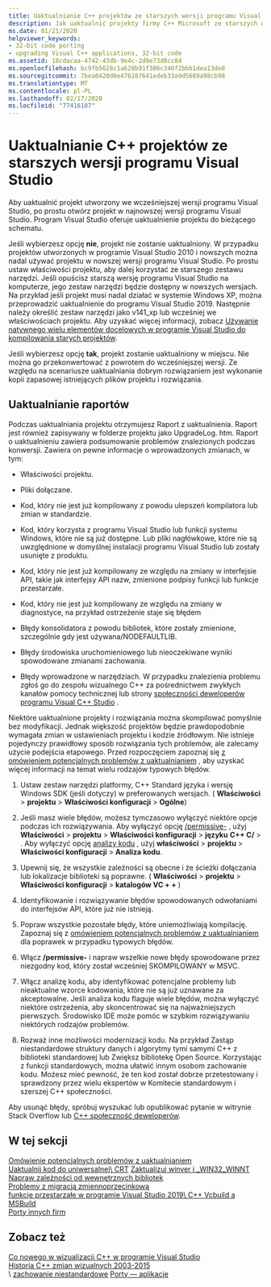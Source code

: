 ```yaml
---
title: Uaktualnianie C++ projektów ze starszych wersji programu Visual Studio
description: Jak uaktualnić projekty firmy C++ Microsoft ze starszych wersji programu Visual Studio.
ms.date: 01/21/2020
helpviewer_keywords:
- 32-bit code porting
- upgrading Visual C++ applications, 32-bit code
ms.assetid: 18cdacaa-4742-43db-9e4c-2d9e73d8cc84
ms.openlocfilehash: bc9fb5628c1a628b91f306c346f2bbb1dea13de8
ms.sourcegitcommit: 7bea0420d0e476287641edeb33a9d5689a98cb98
ms.translationtype: MT
ms.contentlocale: pl-PL
ms.lasthandoff: 02/17/2020
ms.locfileid: "77416107"
---
```

# <a name="upgrade-c-projects-from-earlier-versions-of-visual-studio"></a>Uaktualnianie C++ projektów ze starszych wersji programu Visual Studio

Aby uaktualnić projekt utworzony we wcześniejszej wersji programu Visual Studio, po prostu otwórz projekt w najnowszej wersji programu Visual Studio. Program Visual Studio oferuje uaktualnienie projektu do bieżącego schematu.

Jeśli wybierzesz opcję **nie**, projekt nie zostanie uaktualniony. W przypadku projektów utworzonych w programie Visual Studio 2010 i nowszych można nadal używać projektu w nowszej wersji programu Visual Studio. Po prostu ustaw właściwości projektu, aby dalej korzystać ze starszego zestawu narzędzi. Jeśli opuścisz starszą wersję programu Visual Studio na komputerze, jego zestaw narzędzi będzie dostępny w nowszych wersjach. Na przykład jeśli projekt musi nadal działać w systemie Windows XP, można przeprowadzić uaktualnienie do programu Visual Studio 2019. Następnie należy określić zestaw narzędzi jako v141_xp lub wcześniej we właściwościach projektu. Aby uzyskać więcej informacji, zobacz [Używanie natywnego wielu elementów docelowych w programie Visual Studio do kompilowania starych projektów](use-native-multi-targeting.md).

Jeśli wybierzesz opcję **tak**, projekt zostanie uaktualniony w miejscu. Nie można go przekonwertować z powrotem do wcześniejszej wersji. Ze względu na scenariusze uaktualniania dobrym rozwiązaniem jest wykonanie kopii zapasowej istniejących plików projektu i rozwiązania.

## <a name="upgrade-reports"></a>Uaktualnianie raportów

Podczas uaktualniania projektu otrzymujesz Raport z uaktualnienia. Raport jest również zapisywany w folderze projektu jako UpgradeLog. htm. Raport o uaktualnieniu zawiera podsumowanie problemów znalezionych podczas konwersji. Zawiera on pewne informacje o wprowadzonych zmianach, w tym:

- Właściwości projektu.

- Pliki dołączane.

- Kod, który nie jest już kompilowany z powodu ulepszeń kompilatora lub zmian w standardzie.

- Kod, który korzysta z programu Visual Studio lub funkcji systemu Windows, które nie są już dostępne. Lub pliki nagłówkowe, które nie są uwzględnione w domyślnej instalacji programu Visual Studio lub zostały usunięte z produktu.

- Kod, który nie jest już kompilowany ze względu na zmiany w interfejsie API, takie jak interfejsy API nazw, zmienione podpisy funkcji lub funkcje przestarzałe.

- Kod, który nie jest już kompilowany ze względu na zmiany w diagnostyce, na przykład ostrzeżenie staje się błędem

- Błędy konsolidatora z powodu bibliotek, które zostały zmienione, szczególnie gdy jest używana/NODEFAULTLIB.

- Błędy środowiska uruchomieniowego lub nieoczekiwane wyniki spowodowane zmianami zachowania.

- Błędy wprowadzone w narzędziach. W przypadku znalezienia problemu zgłoś go do zespołu wizualnego C++ za pośrednictwem zwykłych kanałów pomocy technicznej lub strony [społeczności deweloperów programu Visual C++ Studio](https://developercommunity.visualstudio.com/spaces/62/index.html) .

Niektóre uaktualnione projekty i rozwiązania można skompilować pomyślnie bez modyfikacji. Jednak większość projektów będzie prawdopodobnie wymagała zmian w ustawieniach projektu i kodzie źródłowym. Nie istnieje pojedynczy prawidłowy sposób rozwiązania tych problemów, ale zalecamy użycie podejścia etapowego. Przed rozpoczęciem zapoznaj się [z omówieniem potencjalnych problemów z uaktualnianiem](../porting/overview-of-potential-upgrade-issues-visual-cpp.md) , aby uzyskać więcej informacji na temat wielu rodzajów typowych błędów.

1. Ustaw zestaw narzędzi platformy, C++ Standard języka i wersję Windows SDK (jeśli dotyczy) w preferowanych wersjach. ( **Właściwości** > **projektu** > **Właściwości konfiguracji** > **Ogólne**)

1. Jeśli masz wiele błędów, możesz tymczasowo wyłączyć niektóre opcje podczas ich rozwiązywania. Aby wyłączyć opcję [/permissive-](../build/reference/permissive-standards-conformance.md) , użyj **Właściwości** > **projektu** > **Właściwości konfiguracji** > **języku** **C++ C/**  > . Aby wyłączyć opcję [analizy kodu](/cpp/code-quality/code-analysis-for-c-cpp-overview) , użyj **właściwości** > **projektu** > **Właściwości konfiguracji** > **Analiza kodu**.

1. Upewnij się, że wszystkie zależności są obecne i że ścieżki dołączania lub lokalizacje biblioteki są poprawne. ( **Właściwości** > **projektu** > **Właściwości konfiguracji** > **katalogów VC + +** )

1. Identyfikowanie i rozwiązywanie błędów spowodowanych odwołaniami do interfejsów API, które już nie istnieją.

1. Popraw wszystkie pozostałe błędy, które uniemożliwiają kompilację. Zapoznaj się z [omówieniem potencjalnych problemów z uaktualnianiem](../porting/overview-of-potential-upgrade-issues-visual-cpp.md) dla poprawek w przypadku typowych błędów.

1. Włącz **/permissive-** i napraw wszelkie nowe błędy spowodowane przez niezgodny kod, który został wcześniej SKOMPILOWANY w MSVC.

1. Włącz analizę kodu, aby identyfikować potencjalne problemy lub nieaktualne wzorce kodowania, które nie są już uznawane za akceptowalne. Jeśli analiza kodu flaguje wiele błędów, można wyłączyć niektóre ostrzeżenia, aby skoncentrować się na najważniejszych pierwszych. Środowisko IDE może pomóc w szybkim rozwiązywaniu niektórych rodzajów problemów.

1. Rozważ inne możliwości modernizacji kodu. Na przykład Zastąp niestandardowe struktury danych i algorytmy tymi samymi C++ z biblioteki standardowej lub Zwiększ bibliotekę Open Source. Korzystając z funkcji standardowych, można ułatwić innym osobom zachowanie kodu. Możesz mieć pewność, że ten kod został dobrze przetestowany i sprawdzony przez wielu ekspertów w Komitecie standardowym i szerszej C++ społeczności.

Aby usunąć błędy, spróbuj wyszukać lub opublikować pytanie w witrynie Stack Overflow lub [ C++ społeczność deweloperów](https://developercommunity.visualstudio.com/spaces/62/index.html).

## <a name="in-this-section"></a>W tej sekcji

[Omówienie potencjalnych problemów z uaktualnianiem](overview-of-potential-upgrade-issues-visual-cpp.md)\
[Uaktualnij kod do uniwersalnej\ CRT](upgrade-your-code-to-the-universal-crt.md)
[Zaktualizuj winver i _WIN32_WINNT](modifying-winver-and-win32-winnt.md)\
[Napraw zależności od wewnętrznych bibliotek](fix-your-dependencies-on-library-internals.md)\
[Problemy z migracją zmiennoprzecinkową](floating-point-migration-issues.md)\
[funkcje przestarzałe w programie Visual Studio 2019\ C++ ](features-deprecated-in-visual-studio.md)
[Vcbuild a MSBuild](build-system-changes.md)\
[Porty innych firm](porting-third-party-libraries.md)

## <a name="see-also"></a>Zobacz też

[Co nowego w wizualizacji C++ w programie Visual Studio](../overview/what-s-new-for-visual-cpp-in-visual-studio.md)\
[Historia C++ zmian wizualnych 2003-2015](../porting/visual-cpp-change-history-2003-2015.md)\
\ [zachowanie niestandardowe](../cpp/nonstandard-behavior.md)
[Porty — aplikacje](../data/data-access-programming-mfc-atl.md)
